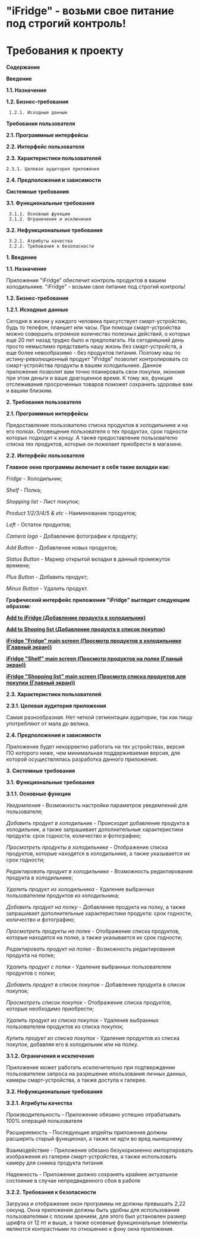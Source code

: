 # "iFridge" - возьми свое питание под строгий контроль!

# **Требования к проекту**

**Содержание**

**Введение**

**1.1. Назначение**

**1.2. Бизнес-требования**

     1.2.1. Исходные данные

**Требования пользователя**

**2.1. Программные интерфейсы**

**2.2. Интерфейс пользователя**

**2.3. Характеристики пользователей**

    2.3.1. Целевая аудитория приложения
    
**2.4. Предположения и зависимости**

**Системные требования**

**3.1. Функциональные требования**

     3.1.1. Основные функции
     3.1.2. Ограничения и исключения
     
**3.2. Нефункциональные требования**

     3.2.1. Атрибуты качества
     3.2.2. Требования к безопасности

**1. Введение**

**1.1. Назначение**

Приложение "iFridge" обеспечит контроль продуктов в вашем холодильнике. "iFridge" - возьми свое питание под строгий контроль!

**1.2. Бизнес-требования**

**1.2.1. Исходные данные**

Сегодня в жизни у каждого человека присутствует смарт-устройство, будь то телефон, планшет или часы. При помощи смарт-устройства можно совершить огромное количество полезных действий, о которых еще 20 лет назад трудно было и предполагать. На сегодняшний день просто немыслимо представить нашу жизнь без смарт-устройств, а еще более невообразимо - без продуктов питания. Поэтому наш по истину-революционный продукт "iFridge" позволит контролировать со смарт-устройства продукты в вашем холодильнике. Данное приложение позволит вам точно планировать свои покупки, экономя при этом деньги и ваше драгоценное время. К тому же, функция отслеживания просроченных товаров поможет сохранить здоровье вам и вашим близким.

**2. Требования пользователя**

**2.1. Программные интерфейсы**

Предоставление пользователю списка продуктов в холодильнике и на его полках.
Оповещение пользователя о тех продуктах, срок годности которых подходит к концу.
А также предоставление пользователю списка тех продуктов, которые он пожелает приобрести в магазине.

**2.2. Интерфейс пользователя**

**Главное окно программы включает в себя такие вкладки как:**

*Fridge* - Холодильник;

*Shelf* - Полка;

*Shopping list* - Лист покупок;

*Product 1/2/3/4/5 & etc* - Наименование продуктов;

*Left* - Остаток продуктов;

*Camera logo* - Добавление фотографии к продукту;

*Add Button* - Добавление новых продуктов;

*Status Button* - Маркер открытой вкладки в данный промежуток времени;

*Plus Button* - Добавить продукт;

*Minus Button* - Удалить продукт.

**Графический интерфейс приложения "iFridge" выглядит следующим образом:**

[**Add to iFridge (Добавление продукта в холодильник)**](https://yadi.sk/i/4LNyZnG0ozxM9w)

[**Add to Shoping list (Добавление продукта в список покупок)**](https://yadi.sk/i/THySqGMLtcoFLQ)

[**iFridge "Fridge" main screen (Просмотр продуктов в холодильнике (Главный экран))**](https://yadi.sk/i/xV2a3RDtnxp94A)

[**iFridge "Shelf" main screen (Просмотр продуктов на полке (Гланый экран))**](https://yadi.sk/i/GCTuxBFF-kzXtw)

[**iFridge "Shopping list" main screen (Просмотр списка продуктов для покупки (Главный экран))**](https://yadi.sk/i/aIuNuTE4h1q6Jw)

**2.3. Характеристики пользователей**

**2.3.1. Целевая аудитория приложения**

Самая разнообразная. Нет четкой сегментации аудитории, так как пищу употребляют от мала до велика.

**2.4. Предположения и зависимости**

Приложение будет некорректно работать на тех устройствах, версия ПО которого ниже, чем минимальная поддерживаемая версия, для которой осуществлялась разработка данного приложения.

**3. Системные требования**

**3.1. Функциональные требования**

**3.1.1. Основные функции**

*Уведомления* - Возможность настройки параметров уведемлений для пользователя;

*Добавить продукт в холодильник* - Происходит добавление продукта в холодильник, а также запрашивает дополнительные характеристики продукта: срок годности, количество и фотографию;

*Просмотреть продукты в холодильнике* - Отображение списка продуктов, которые находятся в холодильнике, а также указывается их срок годности;

*Редактировать продукт в холодильнике* - Возможность редактирования продукта в холодильнике;

*Удалить продукт из холодильника* - Удаление выбранных пользователем продуктов из холодильника;

*Добавить продукт на полку* - Добавление продукта на полку, а также запрашивает дополнительные характеристики продукта: срок годности, количество и фотографию;

*Просмотреть продукты на полке* - Отображение списка продуктов, которые находятся на полке, а также указывается их срок годности;

*Редактировать продукт на полке* - Возможность редактирования продукта на полке;

*Удалить продукт с полки* - Удаление выбранных пользователем продуктов с полки;

*Добавить продукт в список покупок* - Добавление продукта в список покупок;

*Просмотреть список покупок* - Отображение списка продуктов, которые необходимо приобрести;

*Удалить продукт из списка покупок* - Удаление выбранных пользователем продуктов из списка покупок;

*Купить продукт из списка покупок* - Удаление продуктов из списка покупок, добавляя его в холодильник или на полку.

**3.1.2. Ограничения и исключения**

Приложение может работать исключительно при подтверждении пользователем запроса на разрешение ипользования личных данных, камеры смарт-устройства, а также доступа к галерее.

**3.2. Нефункциональные требования**

**3.2.1. Атрибуты качества**

Производительность - Приложение обязано успешно отрабатывать 100% операций пользователя

Расширяемость - Последующие апдейты приложения должны расширять старый функционал, а также не идти во вред нынешнему

Взаимодействие - Приложение обязано безукоризненно импортировать изображения из галереи смарт-устройства, а также использовать камеру для снимка продукта питания

Надежность - Приложение должно сохранять крайнее актуальное состояние в случае непредвиденного сбоя в работе

**3.2.2. Требования к безопасности**

Загрузка и отображение окон программы не должны превышать 2,22 секунд.
Окна приложения должны быть удобны для использования пользователями с плохим зрением, для этого был установлен размер шрифта от 12 пт и выше, а также основные функциональные элементы являются контрастными по отношению к фону окна приложения.

